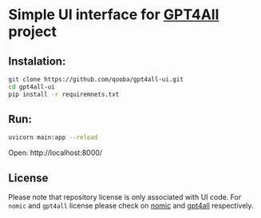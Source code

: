 # Simple UI interface for [GPT4All](https://github.com/nomic-ai/gpt4all) project

## Instalation:
``` bash
git clone https://github.com/qooba/gpt4all-ui.git
cd gpt4all-ui
pip install -r requiremnets.txt
```

## Run:
```bash
uvicorn main:app --reload
```

Open: http://localhost:8000/

## License

Please note that repository license is only associated with UI code. 
For `nomic` and `gpt4all` license please check on [nomic](https://github.com/nomic-ai/nomic) and
[gpt4all](https://github.com/nomic-ai/gpt4all) respectively.
